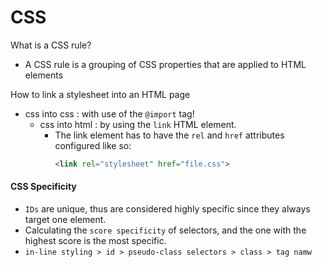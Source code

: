 # CSS

What is a CSS rule?
  - A CSS rule is a grouping of CSS properties that are applied to HTML elements

How to link a stylesheet into an HTML page
  - css into css : with use of the `@import` tag!
    - css into html : by using the `link` HTML element.
      - The link element has to have the `rel` and `href` attributes configured like so:
        ```html
        <link rel="stylesheet" href="file.css">
        ```

#### CSS Specificity

- `IDs` are unique, thus are considered highly specific since they always target one element.
-  Calculating the `score specificity` of selectors, and the one with the highest score is the most specific.
- `in-line styling > id > pseudo-class selectors > class > tag namw`
